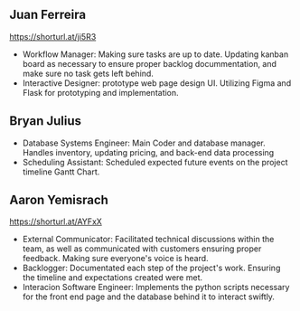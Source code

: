 ## Juan Ferreira
https://shorturl.at/ji5R3
 - Workflow Manager: Making sure tasks are up to date. Updating kanban board as necessary to ensure proper backlog docummentation, and make sure no task gets left behind.
 - Interactive Designer: prototype web page design UI. Utilizing Figma and Flask for prototyping and implementation.

## Bryan Julius
 - Database Systems Engineer: Main Coder and database manager. Handles inventory, updating pricing, and back-end data processing
 - Scheduling Assistant: Scheduled expected future events on the project timeline Gantt Chart.

## Aaron Yemisrach
https://shorturl.at/AYFxX
 - External Communicator: Facilitated technical discussions within the team, as well as communicated with customers ensuring proper feedback. Making sure everyone's voice is heard.
 - Backlogger: Documentated each step of the project's work. Ensuring the timeline and expectations created were met.
 - Interacion Software Engineer: Implements the python scripts necessary for the front end page and the database behind it to interact swiftly.
